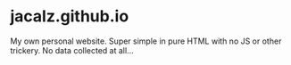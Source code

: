 # jacalz.github.io

My own personal website. Super simple in pure HTML with no JS or other trickery. No data collected at all... 
